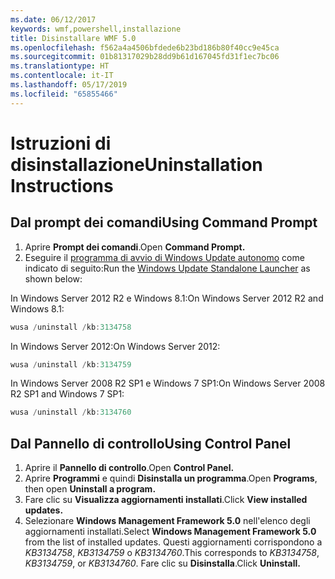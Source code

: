 ```yaml
---
ms.date: 06/12/2017
keywords: wmf,powershell,installazione
title: Disinstallare WMF 5.0
ms.openlocfilehash: f562a4a4506bfdede6b23bd186b80f40cc9e45ca
ms.sourcegitcommit: 01b81317029b28dd9b61d167045fd31f1ec7bc06
ms.translationtype: HT
ms.contentlocale: it-IT
ms.lasthandoff: 05/17/2019
ms.locfileid: "65855466"
---
```

# <a name="uninstallation-instructions"></a><span data-ttu-id="beaf5-103">Istruzioni di disinstallazione</span><span class="sxs-lookup"><span data-stu-id="beaf5-103">Uninstallation Instructions</span></span>

## <a name="using-command-prompt"></a><span data-ttu-id="beaf5-104">Dal prompt dei comandi</span><span class="sxs-lookup"><span data-stu-id="beaf5-104">Using Command Prompt</span></span>

1. <span data-ttu-id="beaf5-105">Aprire **Prompt dei comandi**.</span><span class="sxs-lookup"><span data-stu-id="beaf5-105">Open **Command Prompt.**</span></span>
2. <span data-ttu-id="beaf5-106">Eseguire il [programma di avvio di Windows Update autonomo](https://support.microsoft.com/en-us/kb/934307) come indicato di seguito:</span><span class="sxs-lookup"><span data-stu-id="beaf5-106">Run the [Windows Update Standalone Launcher](https://support.microsoft.com/en-us/kb/934307) as shown below:</span></span>

<span data-ttu-id="beaf5-107">In Windows Server 2012 R2 e Windows 8.1:</span><span class="sxs-lookup"><span data-stu-id="beaf5-107">On Windows Server 2012 R2 and Windows 8.1:</span></span>

```powershell
wusa /uninstall /kb:3134758
```

<span data-ttu-id="beaf5-108">In Windows Server 2012:</span><span class="sxs-lookup"><span data-stu-id="beaf5-108">On Windows Server 2012:</span></span>

```powershell
wusa /uninstall /kb:3134759
```

<span data-ttu-id="beaf5-109">In Windows Server 2008 R2 SP1 e Windows 7 SP1:</span><span class="sxs-lookup"><span data-stu-id="beaf5-109">On Windows Server 2008 R2 SP1 and Windows 7 SP1:</span></span>

```powershell
wusa /uninstall /kb:3134760
```

## <a name="using-control-panel"></a><span data-ttu-id="beaf5-110">Dal Pannello di controllo</span><span class="sxs-lookup"><span data-stu-id="beaf5-110">Using Control Panel</span></span>

1. <span data-ttu-id="beaf5-111">Aprire il **Pannello di controllo**.</span><span class="sxs-lookup"><span data-stu-id="beaf5-111">Open **Control Panel.**</span></span>
2. <span data-ttu-id="beaf5-112">Aprire **Programmi** e quindi **Disinstalla un programma**.</span><span class="sxs-lookup"><span data-stu-id="beaf5-112">Open **Programs**, then open **Uninstall a program.**</span></span>
3. <span data-ttu-id="beaf5-113">Fare clic su **Visualizza aggiornamenti installati**.</span><span class="sxs-lookup"><span data-stu-id="beaf5-113">Click **View installed updates.**</span></span>
4. <span data-ttu-id="beaf5-114">Selezionare **Windows Management Framework 5.0** nell'elenco degli aggiornamenti installati.</span><span class="sxs-lookup"><span data-stu-id="beaf5-114">Select **Windows Management Framework 5.0** from the list of installed updates.</span></span> <span data-ttu-id="beaf5-115">Questi aggiornamenti corrispondono a *KB3134758*, *KB3134759* o *KB3134760*.</span><span class="sxs-lookup"><span data-stu-id="beaf5-115">This corresponds to *KB3134758*, *KB3134759*, or *KB3134760*.</span></span> <span data-ttu-id="beaf5-116">Fare clic su **Disinstalla**.</span><span class="sxs-lookup"><span data-stu-id="beaf5-116">Click **Uninstall.**</span></span>
